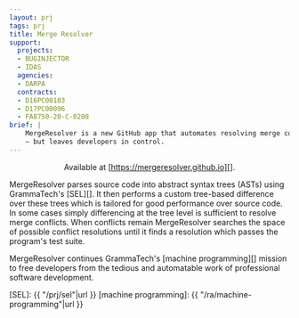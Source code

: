 ```yaml
---
layout: prj
tags: prj
title: Merge Resolver
support:
  projects:
  - BUGINJECTOR
  - IDAS
  agencies:
  - DARPA
  contracts:
  - D16PC00103
  - D17PC00096
  - FA8750-20-C-0208
brief: |
    MergeResolver is a new GitHub app that automates resolving merge conflicts
    — but leaves developers in control.
---
```


<center>

Available at [https://mergeresolver.github.io][].

</center>

MergeResolver parses source code into abstract syntax trees (ASTs)
using GrammaTech's [SEL][].  It then performs a custom tree-based
difference over these trees which is tailored for good performance
over source code.  In some cases simply differencing at the tree level
is sufficient to resolve merge conflicts.  When conflicts remain
MergeResolver searches the space of possible conflict resolutions
until it finds a resolution which passes the program's test suite.

MergeResolver continues GrammaTech's [machine programming][] mission
to free developers from the tedious and automatable work of
professional software development.

[https://mergeresolver.github.io]: https://mergeresolver.github.io
[SEL]: {{ "/prj/sel"|url }}
[machine programming]: {{ "/ra/machine-programming"|url }}
